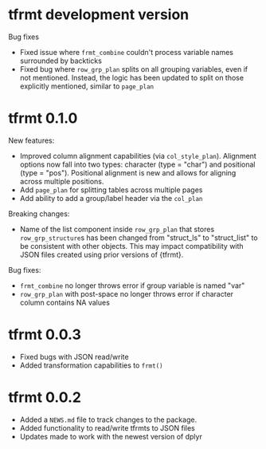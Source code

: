 # tfrmt development version 

Bug fixes
* Fixed issue where `frmt_combine` couldn't process variable names surrounded by backticks
* Fixed bug where `row_grp_plan` splits on all grouping variables, even if not mentioned. Instead, the logic has been updated to split on those explicitly mentioned, similar to `page_plan`

# tfrmt 0.1.0

New features:
* Improved column alignment capabilities (via `col_style_plan`). Alignment options now fall into two types: character (type = "char") and positional (type = "pos"). Positional alignment is new and allows for aligning across multiple positions. 
* Add `page_plan` for splitting tables across multiple pages
* Add ability to add a group/label header via the `col_plan`

Breaking changes:
* Name of the list component inside `row_grp_plan` that stores `row_grp_structure`s has been changed from "struct_ls" to "struct_list" to be consistent with other objects. This may impact compatibility with JSON files created using prior versions of {tfrmt}.

Bug fixes:
* `frmt_combine` no longer throws error if group variable is named "var"
* `row_grp_plan` with post-space no longer throws error if character column contains NA values

# tfrmt 0.0.3

* Fixed bugs with JSON read/write 
* Added transformation capabilities to `frmt()`


# tfrmt 0.0.2

* Added a `NEWS.md` file to track changes to the package.
* Added functionality to read/write tfrmts to JSON files 
* Updates made to work with the newest version of dplyr 
